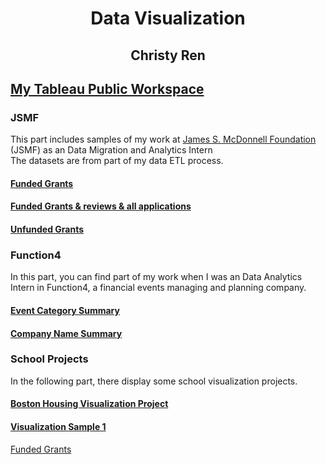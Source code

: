 

<div align="center">
<h1>Data Visualization<br>
<h2>Christy Ren
</div>

## [My Tableau Public Workspace]
[My Tableau Public Workspace]: https://public.tableau.com/profile/mengyuan.ren#!/

### JSMF
This part includes samples of my work at [James S. McDonnell Foundation] (JSMF) as an Data Migration and Analytics Intern<br>
The datasets are from part of my data ETL process. <br>

[James S. McDonnell Foundation]: https://www.jsmf.org/

#### [Funded Grants]
[Funded Grants]: https://public.tableau.com/shared/4XR2FB2YW?:display_count=y&:origin=viz_share_link

#### [Funded Grants & reviews & all applications]
[Funded Grants & reviews & all applications]: https://public.tableau.com/profile/mengyuan.ren#!/vizhome/JSMF_newgrantdbreviews/JSMF?publish=yes

#### [Unfunded Grants]
[Unfunded Grants]: https://public.tableau.com/profile/mengyuan.ren#!/vizhome/JSMF-AnalyticsVisualization/Story1?publish=yes

### Function4
In this part, you can find part of my work when I was an Data Analytics Intern in Function4, a financial events managing and planning company.

#### [Event Category Summary]
[Event Category Summary]: https://public.tableau.com/profile/mengyuan.ren#!/vizhome/Function4_11_02_CategoriesVisualization/Story?publish=yes

#### [Company Name Summary]
[Company Name Summary]: https://public.tableau.com/profile/mengyuan.ren#!/vizhome/11_24_CompanyNameSummary/All

### School Projects
In the following part, there display some school visualization projects.

#### [Boston Housing Visualization Project]
[Boston Housing Visualization Project]: https://public.tableau.com/profile/mengyuan.ren#!/vizhome/BostonHousingVisualizationProject/Story?publish=yes


#### [Visualization Sample 1]
[Visualization Sample 1]: https://public.tableau.com/profile/mengyuan.ren#!/vizhome/VisualizationChartSummary/VisualizationSummary




<a href="https://public.tableau.com/shared/4XR2FB2YW?:display_count=y&:origin=viz_share_link" target="_blank">Funded Grants</a>



